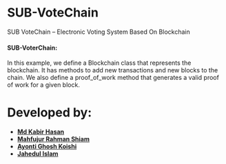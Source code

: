 # SUB-VoteChain
SUB VoteChain – Electronic Voting System Based On Blockchain

#### SUB-VoterChain:
In this example, we define a Blockchain class that represents the blockchain. It has methods to add new transactions and new blocks to the chain. We also define a proof_of_work method that generates a valid proof of work for a given block.

# Developed by:
 - <a href=''><b> Md Kabir Hasan</b></a>
 - <a href=''><b> Mahfujur Rahman Shiam</b></a>
 - <a href=''><b> Ayonti Ghosh Koishi</b></a>
 - <a href=''><b> Jahedul Islam</b></a>

